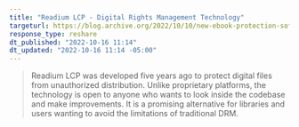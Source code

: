 ```yaml
---
title: "Readium LCP - Digital Rights Management Technology"
targeturl: https://blog.archive.org/2022/10/10/new-ebook-protection-software-gaining-popularity-among-publishers-and-libraries/
response_type: reshare
dt_published: "2022-10-16 11:14"
dt_updated: "2022-10-16 11:14 -05:00"
---
```


> Readium LCP was developed five years ago to protect digital files from unauthorized distribution. Unlike proprietary platforms, the technology is open to anyone who wants to look inside the codebase and make improvements. It is a promising alternative for libraries and users wanting to avoid the limitations of traditional DRM. 